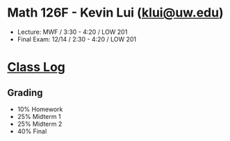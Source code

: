 # Math 126F - Kevin Lui (<klui@uw.edu>)


* Lecture: MWF / 3:30 - 4:20 / LOW 201
* Final Exam: 12/14 / 2:30 - 4:20 / LOW 201

# [Class Log](./log)

## Grading

* 10% Homework
* 25% Midterm 1
* 25% Midterm 2
* 40% Final

